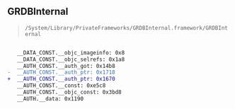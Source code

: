 ## GRDBInternal

> `/System/Library/PrivateFrameworks/GRDBInternal.framework/GRDBInternal`

```diff

   __DATA_CONST.__objc_imageinfo: 0x8
   __DATA_CONST.__objc_selrefs: 0x1a8
   __AUTH_CONST.__auth_got: 0x14b8
-  __AUTH_CONST.__auth_ptr: 0x1718
+  __AUTH_CONST.__auth_ptr: 0x1670
   __AUTH_CONST.__const: 0xe5c8
   __AUTH_CONST.__objc_const: 0x3bd8
   __AUTH.__data: 0x1190

```
